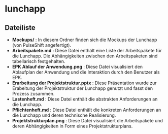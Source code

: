 # lunchapp

## Dateiliste

+ **Mockups/** : In diesem Ordner finden sich die Mockups der Lunchapp (von PulseShift angefertigt).
+ **Arbeitspakete.md** : Diese Datei enthält eine Liste der Arbeitspakete für die Lunchapp. Die Abhängigkeiten zwischen den Arbeitspaketen sind tabellarisch festgehalten.
+ **EPK Ablauf der Anwendung.png** : Diese Datei visualisiert den Ablaufplan der Anwendung und die Interaktion durch den Benutzer als EPK.
+ **Erarbeitung der Projektstruktur.pptx** : Diese Präsentation wurde zur Erabeitung der Projektstruktur der Lunchapp genutzt und fasst den Prozess zusammen.
+ **Lastenheft.md** : Diese Datei enthält die abstrakten Anforderungen an die Lunchapp.
+ **Pflichtenheft.md** : Diese Datei enthält die konkreten Anforderungen an die Lunchapp und deren technische Realisierung.
+ **Projektstrukturplan.png** : Diese Datei visualisiert die Arbeitspakete und deren Abhängigkeiten in Form eines Projektstrukturplans.